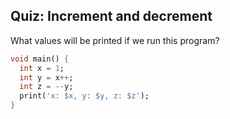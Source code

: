 ## Quiz: Increment and decrement

What values will be printed if we run this program?

```dart
void main() {
  int x = 1;
  int y = x++;
  int z = --y;
  print('x: $x, y: $y, z: $z');
}
```
